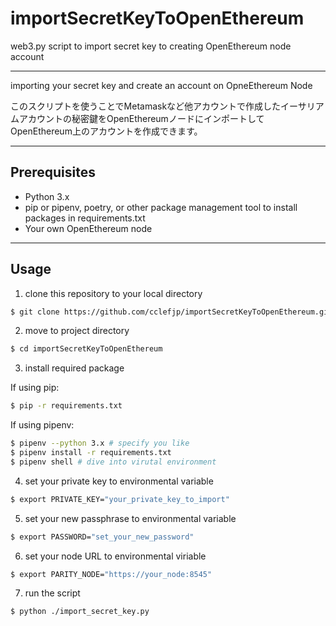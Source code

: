# importSecretKeyToOpenEthereum
web3.py script to import secret key to creating OpenEthereum node account

---

importing your secret key and create an account on OpneEthereum Node

このスクリプトを使うことでMetamaskなど他アカウントで作成したイーサリアムアカウントの秘密鍵をOpenEthereumノードにインポートしてOpenEthereum上のアカウントを作成できます。

---

## Prerequisites

* Python 3.x
* pip or pipenv, poetry, or other package management tool to install packages in requirements.txt
* Your own OpenEthereum node

---

## Usage

1. clone this repository to your local directory
```sh
$ git clone https://github.com/cclefjp/importSecretKeyToOpenEthereum.git
```
2. move to project directory
```sh
$ cd importSecretKeyToOpenEthereum
```
3. install required package

If using pip:
```sh
$ pip -r requirements.txt
```

If using pipenv:
```sh
$ pipenv --python 3.x # specify you like
$ pipenv install -r requirements.txt
$ pipenv shell # dive into virutal environment
```

4. set your private key to environmental variable
```sh
$ export PRIVATE_KEY="your_private_key_to_import"
```

5. set your new passphrase to environmental variable
```sh
$ export PASSWORD="set_your_new_password"
```

6. set your node URL to environmental viriable
```sh
$ export PARITY_NODE="https://your_node:8545"
```

7. run the script
```sh
$ python ./import_secret_key.py
```
